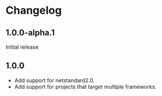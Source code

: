 # Changelog

## 1.0.0-alpha.1
Initial release

## 1.0.0
- Add support for netstandard2.0.
- Add support for projects that target multiple frameworks.
